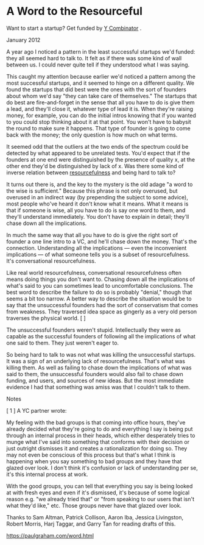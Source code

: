 # A Word to the Resourceful

Want to start a startup? Get funded by [Y Combinator](http://ycombinator.com/apply.html) .

January 2012

A year ago I noticed a pattern in the least successful startups we'd funded: they all seemed hard to talk to. It felt as if there was some kind of wall between us. I could never quite tell if they understood what I was saying.

This caught my attention because earlier we'd noticed a pattern among the most successful startups, and it seemed to hinge on a different quality. We found the startups that did best were the ones with the sort of founders about whom we'd say "they can take care of themselves." The startups that do best are fire-and-forget in the sense that all you have to do is give them a lead, and they'll close it, whatever type of lead it is. When they're raising money, for example, you can do the initial intros knowing that if you wanted to you could stop thinking about it at that point. You won't have to babysit the round to make sure it happens. That type of founder is going to come back with the money; the only question is how much on what terms.

It seemed odd that the outliers at the two ends of the spectrum could be detected by what appeared to be unrelated tests. You'd expect that if the founders at one end were distinguished by the presence of quality x, at the other end they'd be distinguished by lack of x. Was there some kind of inverse relation between [resourcefulness](https://paulgraham.com/relres.html) and being hard to talk to?

It turns out there is, and the key to the mystery is the old adage "a word to the wise is sufficient." Because this phrase is not only overused, but overused in an indirect way (by prepending the subject to some advice), most people who've heard it don't know what it means. What it means is that if someone is wise, all you have to do is say one word to them, and they'll understand immediately. You don't have to explain in detail; they'll chase down all the implications.

In much the same way that all you have to do is give the right sort of founder a one line intro to a VC, and he'll chase down the money. That's the connection. Understanding all the implications — even the inconvenient implications — of what someone tells you is a subset of resourcefulness. It's conversational resourcefulness.

Like real world resourcefulness, conversational resourcefulness often means doing things you don't want to. Chasing down all the implications of what's said to you can sometimes lead to uncomfortable conclusions. The best word to describe the failure to do so is probably "denial," though that seems a bit too narrow. A better way to describe the situation would be to say that the unsuccessful founders had the sort of conservatism that comes from weakness. They traversed idea space as gingerly as a very old person traverses the physical world. [ ]

The unsuccessful founders weren't stupid. Intellectually they were as capable as the successful founders of following all the implications of what one said to them. They just weren't eager to.

So being hard to talk to was not what was killing the unsuccessful startups. It was a sign of an underlying lack of resourcefulness. That's what was killing them. As well as failing to chase down the implications of what was said to them, the unsuccessful founders would also fail to chase down funding, and users, and sources of new ideas. But the most immediate evidence I had that something was amiss was that I couldn't talk to them.

Notes

[ 1 ] A YC partner wrote:

My feeling with the bad groups is that coming into office hours, they've already decided what they're going to do and everything I say is being put through an internal process in their heads, which either desperately tries to munge what I've said into something that conforms with their decision or just outright dismisses it and creates a rationalization for doing so. They may not even be conscious of this process but that's what I think is happening when you say something to bad groups and they have that glazed over look. I don't think it's confusion or lack of understanding per se, it's this internal process at work.

With the good groups, you can tell that everything you say is being looked at with fresh eyes and even if it's dismissed, it's because of some logical reason e.g. "we already tried that" or "from speaking to our users that isn't what they'd like," etc. Those groups never have that glazed over look.

Thanks to Sam Altman, Patrick Collison, Aaron Iba, Jessica Livingston, Robert Morris, Harj Taggar, and Garry Tan for reading drafts of this.

https://paulgraham.com/word.html
